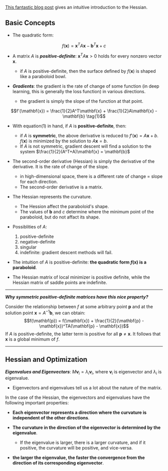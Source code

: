 [This fantastic blog post](http://mlexplained.com/2018/02/02/an-introduction-to-second-order-optimization-for-deep-learning-practitioners-basic-math-for-deep-learning-part-1) gives an intuitive introduction to the Hessian.

## Basic Concepts

- The quadratic form:

$$f(\mathbf{x}) = \mathbf{x}^TA\mathbf{x} - \mathbf{b}^T\mathbf{x} + c$$

- A matrix $A$ is _**positive-definite**_: $\mathbf{x}^TA\mathbf{x} > 0$ holds for every nonzero vector $\mathbf{x}$.
  - if $A$ is positive-definite, then the surface defined by $f(\mathbf{x})$ is shaped like a paraboloid bowl.

- _**Gradients**_: the gradient is the rate of change of some function (in deep learning, this is generally the loss function) in various directions.
  - the gradient is simply the slope of the function at that point.

$$f'(\mathbf{x}) = \frac{1}{2}A^T\mathbf{x} + \frac{1}{2}A\mathbf{x} - \mathbf{b} \tag{1}$$

- With equation(1) in hand, if $A$ is **positive-definite**, then:
  - if $A$ is **symmetric**, the above derivative is reduced to $f'(\mathbf{x}) = A\mathbf{x} + b$. $f(\mathbf{x})$ is minimized by the solution to $A\mathbf{x} = b$.
  - If $A$ is not symmetric, gradient descent will find a solution to the system $\frac{1}{2}(A^T+A)\mathbf{x} = \mathbf{b}$

- The second-order derivative (Hessian) is simply the derivative of the derivative. It is the rate of change of the slope.
  - in high-dimensional space, there is a different rate of change = slope for each direction.
  - The second-order derivative is a matrix.
- The Hessian represents the curvature.
  - The Hession affect the paraboloid's shape.
  - The values of $\mathbf{b}$ and $c$ determine where the minimum point of the paraboloid, but do not affact its shape.
- Possiblities of $A$:
  1. positive-definite
  1. negative-definite
  1. singular
  1. indefinite:  gradient descent methods will fail.
- The intuition of $A$ is positive-definite: **the quadratic form $f(\mathbf{x})$ is a paraboloid**.
- The Hessian matrix of local minimizer is positive definite, while the Hessian matrix of saddle points are indefinite.

---

_**Why symmetric positive-definite matrices have this nice property?**_

Consider the relationship between $f$ at some arbitrary point $\mathbf{p}$ and at the solution point $\mathbf{x} = A^{-1}\mathbf{b}$, we can obtain:
$$f(\mathbf{p}) = f(\mathbf{x}) + \frac{1}{2}(\mathbf{p} - \mathbf{x})^TA(\mathbf{p} - \mathbf{x})$$
If $A$ is positive-definite, the latter term is positive for all $\mathbf{p} \ne \mathbf{x}$. It follows that $\mathbf{x}$ is a global minimum of $f$.

---

## Hessian and Optimization

_**Eigenvalues and Eigenvectors**_: $M\mathbf{v}_i = \lambda_i\mathbf{v}_i$, where $\mathbf{v}_i$ is eigenvector and $\lambda_i$ is eigenvalue.

  - Eigenvectors and eigenvalues tell us a lot about the nature of the matrix.


In the case of the Hessian, the eigenvectors and eigenvalues have the following important properties:

- **Each eigenvector represents a direction where the curvature is independent of the other directions**.
- **The curvature in the direction of the eigenvector is determined by the eigenvalue**.
    - If the eigenvalue is larger, there is a larger curvature, and if it positive, the curvature will be positive, and vice-versa.

- **the larger the eigenvalue, the faster the convergence from the direction of its corresponding eigenvector**.
